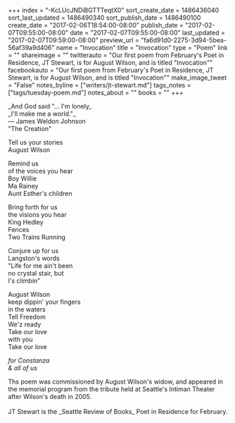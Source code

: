 +++
index = "-KcLUcJNDiBGTTTeqtX0"
sort_create_date = 1486436040
sort_last_updated = 1486490340
sort_publish_date = 1486490100
create_date = "2017-02-06T18:54:00-08:00"
publish_date = "2017-02-07T09:55:00-08:00"
date = "2017-02-07T09:55:00-08:00"
last_updated = "2017-02-07T09:59:00-08:00"
preview_url = "fa6d91d0-2275-3d94-5bea-56af39a9d406"
name = "Invocation"
title = "Invocation"
type = "Poem"
link = ""
shareimage = ""
twitterauto = "Our first poem from February's Poet in Residence, JT Stewart, is for August Wilson, and is titled \"Invocation\""
facebookauto = "Our first poem from February's Poet in Residence, JT Stewart, is for August Wilson, and is titled \"Invocation\""
make_image_tweet = "False"
notes_byline = ["writers/jt-stewart.md"]
tags_notes = ["tags/tuesday-poem.md"]
notes_about = ""
books = ""
+++
<p class="intro">_And God said "&hellip; I'm lonely_<br>
_I'll make me a world."_<br>
— James Weldon Johnson<br>
"The Creation"</p>

Tell us your stories<br>
August Wilson

Remind us<br>
of the voices you hear<br>
Boy Willie<br>
Ma Rainey<br>
Aunt Esther's children

Bring forth for us<br>
the visions you hear<br>
King Hedley<br>
Fences<br>
Two Trains Running

Conjure up for us<br>
Langston's words<br>
"Life for me ain't been<br>
no crystal stair, but<br>
I's climbin"

August Wilson<br>
keep dippin' your fingers<br>
in the waters<br>
Tell Freedom<br>
We'z ready<br>
Take our love<br>
with you<br>
Take our love

_for Constanza_<br>
_&amp; all of us_

<p class="poem-footer">Ths poem was commissioned by August Wilson's widow, and appeared in the memorial program from the tribute held at Seattle's Intiman Theater after Wilson's death in 2005. <br><br>JT Stewart is the _Seattle Review of Books_ Poet in Residence for February.</p>